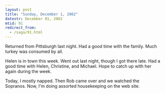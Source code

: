 ```yaml
---
layout: post
title: "Sunday, December 1, 2002"
datestr: December 01, 2002
mtid: 91
redirect_from:
  - /saga/91.html
---
```


Returned from Pittsburgh last night. Had a good time with the family. Much
turkey was consumed by all.

Helen is in town this week. Went out last night, though I got there late. Had
a good time with Helen, Christine, and Michael. Hope to catch up with her again
during the week.

Today, I mostly napped. Then Rob came over and we watched the Sopranos. Now,
I'm doing assorted housekeeping on the web site.

